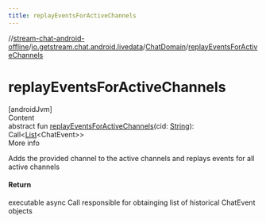 ```yaml
---
title: replayEventsForActiveChannels
---
```

//[stream-chat-android-offline](../../../index.md)/[io.getstream.chat.android.livedata](../index.md)/[ChatDomain](index.md)/[replayEventsForActiveChannels](replayEventsForActiveChannels.md)



# replayEventsForActiveChannels  
[androidJvm]  
Content  
abstract fun [replayEventsForActiveChannels](replayEventsForActiveChannels.md)(cid: [String](https://kotlinlang.org/api/latest/jvm/stdlib/kotlin/-string/index.html)): Call&lt;[List](https://kotlinlang.org/api/latest/jvm/stdlib/kotlin.collections/-list/index.html)&lt;ChatEvent&gt;&gt;  
More info  


Adds the provided channel to the active channels and replays events for all active channels



#### Return  


executable async Call responsible for obtainging list of historical ChatEvent objects

  



